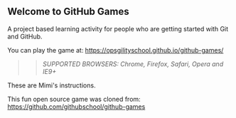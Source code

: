 ## Welcome to GitHub Games

A project based learning activity for people who are getting started with Git and GitHub.

You can play the game at: https://opsgilityschool.github.io/github-games/

>> _*SUPPORTED BROWSERS*: Chrome, Firefox, Safari, Opera and IE9+_

These are Mimi's instructions.

This fun open source game was cloned from: https://github.com/githubschool/github-games
